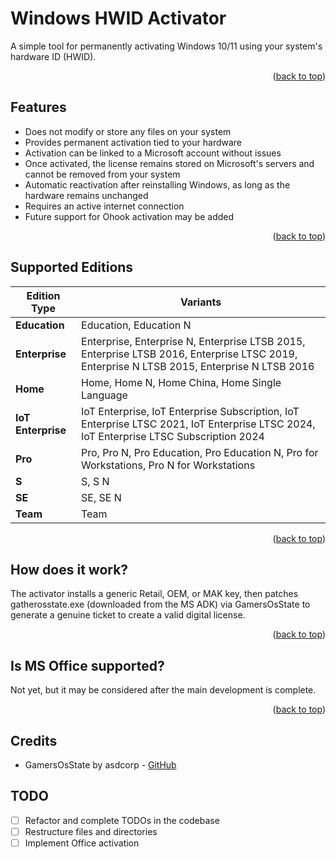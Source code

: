 <a id="readme-top"></a>

# Windows HWID Activator

A simple tool for permanently activating Windows 10/11 using your system's hardware ID (HWID).

<p align="right">(<a href="#readme-top">back to top</a>)</p>

## Features

-   Does not modify or store any files on your system
-   Provides permanent activation tied to your hardware
-   Activation can be linked to a Microsoft account without issues
-   Once activated, the license remains stored on Microsoft's servers and cannot be removed from your system
-   Automatic reactivation after reinstalling Windows, as long as the hardware remains unchanged
-   Requires an active internet connection
-   Future support for Ohook activation may be added

<p align="right">(<a href="#readme-top">back to top</a>)</p>

## Supported Editions

| Edition Type       | Variants                                                                                                                                   |
| ------------------ | ------------------------------------------------------------------------------------------------------------------------------------------ |
| **Education**      | Education, Education N                                                                                                                     |
| **Enterprise**     | Enterprise, Enterprise N, Enterprise LTSB 2015, Enterprise LTSB 2016, Enterprise LTSC 2019, Enterprise N LTSB 2015, Enterprise N LTSB 2016 |
| **Home**           | Home, Home N, Home China, Home Single Language                                                                                             |
| **IoT Enterprise** | IoT Enterprise, IoT Enterprise Subscription, IoT Enterprise LTSC 2021, IoT Enterprise LTSC 2024, IoT Enterprise LTSC Subscription 2024     |
| **Pro**            | Pro, Pro N, Pro Education, Pro Education N, Pro for Workstations, Pro N for Workstations                                                   |
| **S**              | S, S N                                                                                                                                     |
| **SE**             | SE, SE N                                                                                                                                   |
| **Team**           | Team                                                                                                                                       |

<p align="right">(<a href="#readme-top">back to top</a>)</p>

## How does it work?

The activator installs a generic Retail, OEM, or MAK key, then patches gatherosstate.exe (downloaded from the MS ADK) via GamersOsState to generate a genuine ticket to create a valid digital license.

<p align="right">(<a href="#readme-top">back to top</a>)</p>

## Is MS Office supported?

Not yet, but it may be considered after the main development is complete.

<p align="right">(<a href="#readme-top">back to top</a>)</p>

## Credits

-   GamersOsState by asdcorp - [GitHub](https://github.com/asdcorp/GamersOsState/)

## TODO

-   [ ] Refactor and complete TODOs in the codebase
-   [ ] Restructure files and directories
-   [ ] Implement Office activation
